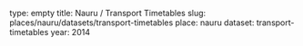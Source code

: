 type: empty
title: Nauru / Transport Timetables
slug: places/nauru/datasets/transport-timetables
place: nauru
dataset: transport-timetables
year: 2014
